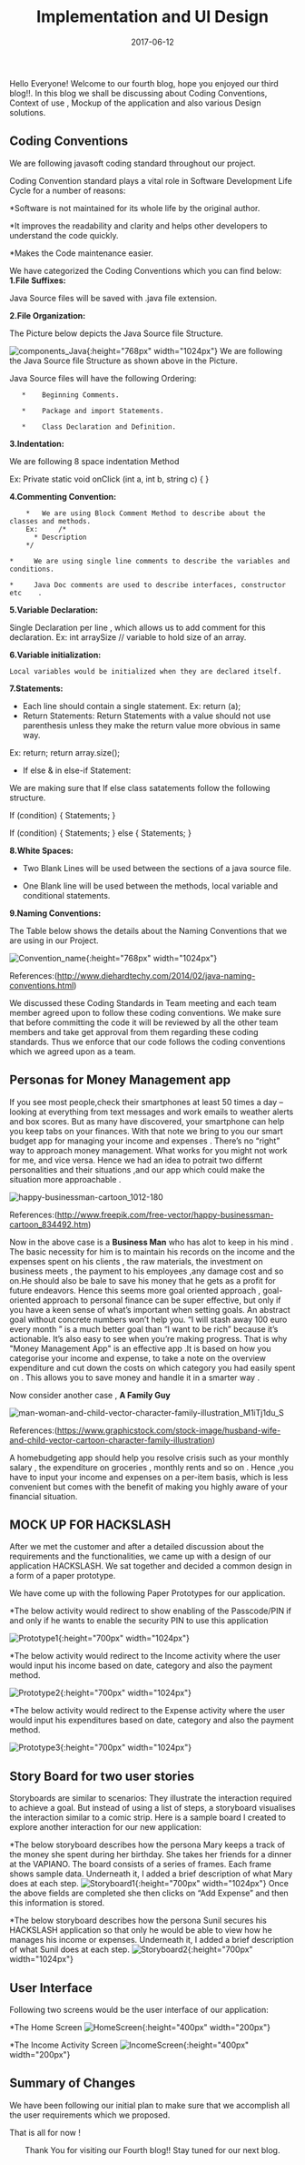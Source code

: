 ﻿---
layout: post
title: "Implementation and UI Design"
date: 2017-06-12
---

Hello Everyone!
Welcome to our fourth blog, hope you enjoyed our third blog!!.    In this blog we shall be discussing about Coding Conventions, Context of use , Mockup of the application and also various Design solutions.

## Coding Conventions
We are following javasoft coding standard throughout our project.

Coding Convention standard plays a vital role in Software Development Life Cycle for a number of reasons:

*Software is not maintained for its whole life by the original author.

*It improves the readability and clarity and helps other developers to understand the code quickly.

*Makes the Code maintenance easier.

We have categorized the Coding Conventions which you can find below:
**1.File Suffixes:**

Java Source files will be saved with .java file extension.

**2.File Organization:**

The Picture below depicts the Java Source file Structure.

![components_Java]({{site.baseurl}}/images/components_Java.jpeg "components_Java"){:height="768px" width="1024px"}
We are following the Java Source file Structure as shown above in the Picture.

Java Source files will have the following Ordering:

       *	Beginning Comments.

       *	Package and import Statements.

       *	Class Declaration and Definition.

**3.Indentation:**

We are following 8 space indentation Method 

Ex:
 Private static void onClick (int a,
 	        int b, string c) {
}


**4.Commenting Convention:**

        *	We are using Block Comment Method to describe about the classes and methods.
        Ex: 	/*
 		  * Description
  		*/
		
	*     We are using single line comments to describe the variables and conditions.
	
	*     Java Doc comments are used to describe interfaces, constructor etc	.
	
**5.Variable Declaration:**

Single Declaration  per line , which allows us to add comment for this declaration.
	      Ex:  int arraySize    // variable to hold size of an array. 

**6.Variable initialization:**

	Local variables would be initialized when they are declared itself.

**7.Statements:**

*	Each line should contain a single statement.
Ex: return (a);
*	Return Statements:
Return Statements with a value should not use parenthesis  unless they make the return value more obvious in same way.

Ex: return;  return array.size();

*	If else & in else-if Statement:

We are making sure that If else class satatements  follow the following structure.

If (condition) {
	Statements;
}

If (condition) {
	Statements;
} else {
	Statements;
}

**8.White Spaces:**

*	Two Blank Lines will be used between the sections of a java source file.

*	One Blank line will be used between the methods, local variable  and conditional statements.

**9.Naming Conventions:**

The Table below shows the details about the Naming Conventions that we are using in our Project. 

![Convention_name]({{site.baseurl}}/images/Convention_name.jpeg "Convention_name"){:height="768px" width="1024px"}

References:(http://www.diehardtechy.com/2014/02/java-naming-conventions.html)

We discussed these Coding Standards in Team meeting and each team member agreed upon to follow these coding conventions.
We make sure that before committing the code it will be reviewed by all the other team members and take get approval from them regarding these coding standards.
Thus we enforce that our code follows the coding conventions which we agreed upon as a team.

## Personas for Money Management app 

If you see most people,check their smartphones at least 50 times a day – looking at everything from text messages and work emails to weather alerts and box scores. But as many have discovered, your smartphone can help you keep tabs on your finances.
With that note we bring to you our smart budget app for managing your income and expenses .
There’s no “right” way to approach money management. What works for you might not work for me, and vice versa. 
Hence we had an idea to potrait two differnt personalities and their situations ,and our app which could make the situation more approachable .

![happy-businessman-cartoon_1012-180]({{site.baseurl}}/images/happy-businessman-cartoon_1012-180.jpg "Bussiness Man")

References:(http://www.freepik.com/free-vector/happy-businessman-cartoon_834492.htm)

Now in the above case is a **Business Man** who has alot to keep in his mind . The basic necessity for him is to maintain his records on the income and the expenses spent on his clients , the raw materials, the investment on business meets , the payment to his employees ,any damage cost and so on.He should also be bale to save his money that he gets as a profit for future endeavors.
Hence this seems more goal oriented approach , goal-oriented approach to personal finance can be super effective, but only if you have a keen sense of what’s important when setting goals. An abstract goal without concrete numbers won’t help you.
“I will stash away 100 euro every month ” is a much better goal than “I want to be rich” because it’s actionable. It’s also easy to see when you’re making progress.
That is why "Money Management App" is an effective app .It is based on how you categorise your income and expense, to take a note on the overview expenditure and cut down the costs on which category you had easily spent on . This allows you to save money and handle it in a smarter way .

Now consider another case , **A Family Guy** 

![man-woman-and-child-vector-character-family-illustration_M1iTj1du_S]({{site.baseurl}}/images/man-woman-and-child-vector-character-family-illustration_M1iTj1du_S.jpg "Family Man")

References:(https://www.graphicstock.com/stock-image/husband-wife-and-child-vector-cartoon-character-family-illustration)

A  homebudgeting app should help you resolve crisis such as your monthly salary , the expenditure on groceries , monthly rents  and so on . Hence ,you have to input your income and expenses on a per-item basis, which is less convenient but comes with the benefit of making you highly aware of your financial situation.



## MOCK UP FOR HACKSLASH

After we met the customer and after a detailed discussion about the requirements and the functionalities, we came up with a design of our application HACKSLASH. We sat together and decided a common design in a form of a paper prototype.

We have come up with the following Paper Prototypes for our application.

*The below activity would redirect to show enabling of the Passcode/PIN if and only if he wants to enable the security PIN to use this application 

![Prototype1]({{site.baseurl}}/images/prototype1.png "Login Action"){:height="700px" width="1024px"}

*The below activity would redirect to the Income activity where the user would input his income based on date, category and also the payment method.

![Prototype2]({{site.baseurl}}/images/prototype2.png "Income Activity"){:height="700px" width="1024px"}

*The below activity would redirect to the Expense activity where the user would input his expenditures based on date, category and also the payment method.

![Prototype3]({{site.baseurl}}/images/prototype3.png "Expense Activity"){:height="700px" width="1024px"}

## Story Board for two user stories

Storyboards are similar to scenarios: They illustrate the interaction required to achieve a goal. But instead of using a list of steps, a storyboard visualises the interaction similar to a comic strip. Here is a sample board I created to explore another interaction for our new application:

*The below storyboard describes how the persona Mary keeps a track of the money she spent during her birthday. She takes her friends for a dinner at the VAPIANO. The board consists of a series of frames. Each frame shows sample data. Underneath it, I added a brief description of what Mary does at each step.
![Storyboard1]({{site.baseurl}}/images/storyboard1.png "Adding Expense"){:height="700px" width="1024px"}
Once the above fields are completed she then clicks on “Add Expense” and then this information is stored.

*The below storyboard describes how the persona Sunil secures his HACKSLASH application so that only he would be able to view how he manages his income or expenses. Underneath it, I added a brief description of what Sunil does at each step. 
![Storyboard2]({{site.baseurl}}/images/storyboard2.png "Adding Expense"){:height="700px" width="1024px"}

## User Interface

Following two screens would be the user interface of our application:

*The Home Screen
![HomeScreen]({{site.baseurl}}/images/homescreen.png "Home Screen"){:height="400px" width="200px"}

*The Income Activity Screen
![IncomeScreen]({{site.baseurl}}/images/incomescreen.png "Income Activity Screen"){:height="400px" width="200px"}

## Summary of Changes 

We have been following our initial plan to make sure that we accomplish  all the user requirements which we proposed.

That is all for now !

<p align="center">
Thank You for visiting our Fourth blog!! Stay tuned for our next blog. 
</p>




